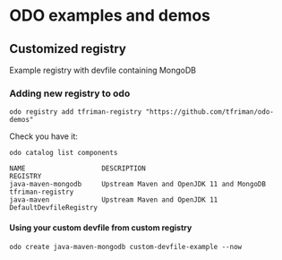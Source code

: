 # ODO examples and demos

## Customized registry

Example registry with devfile containing MongoDB

### Adding new registry to odo

```shell script
odo registry add tfriman-registry "https://github.com/tfriman/odo-demos"

```

Check you have it:

```shell script
odo catalog list components
```

```
NAME                   DESCRIPTION                                   REGISTRY
java-maven-mongodb     Upstream Maven and OpenJDK 11 and MongoDB     tfriman-registry
java-maven             Upstream Maven and OpenJDK 11                 DefaultDevfileRegistry
```

#### Using your custom devfile from custom registry

```shell script
odo create java-maven-mongodb custom-devfile-example --now
```

